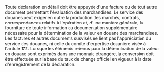 Toute déclaration en détail doit être appuyée d'une
facture ou de tout autre document permettant l'évaluation des
marchandises.
Le service des douanes peut exiger en outre la production des marchés,
contrats, correspondances relatifs à l'opération et, d'une manière
générale, la fourniture de toute information ou documentation
supplémentaire nécessaire pour la détermination de la valeur en douane
des marchandises.
Les factures et autres documents susvisés ne lient pas l'appréciation du
service des douanes, ni celle du comité d'expertise douanière visée à
l'article 172.
Lorsque les éléments retenus pour la détermination de la valeur en
douane sont exprimés dans une monnaie étrangère, la conversion doit être
effectuée sur la base du taux de change officiel en vigueur à la date
d'enregistrement de la déclaration.